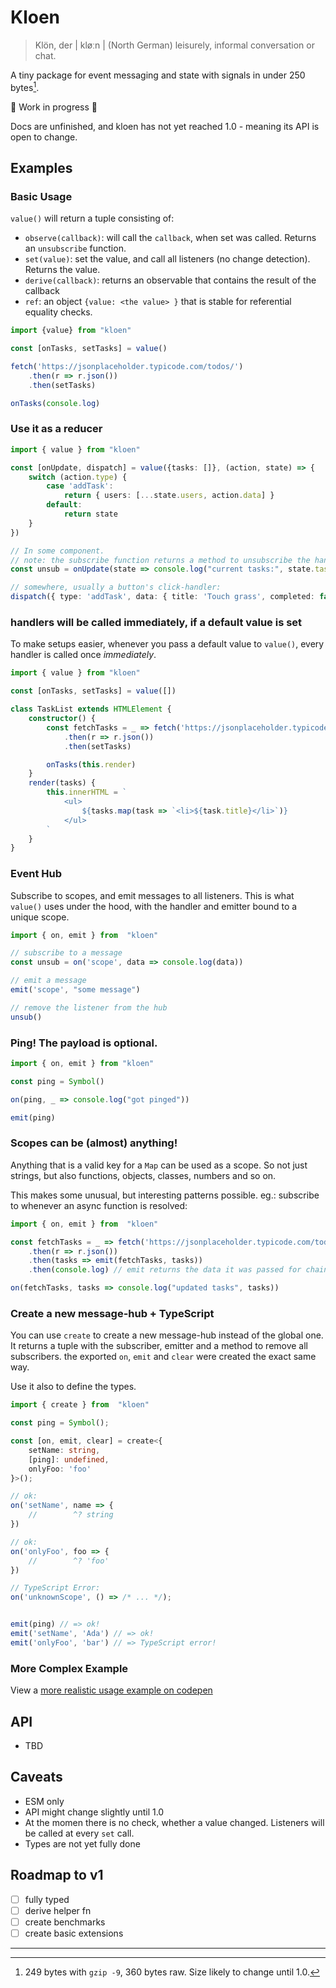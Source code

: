 # Kloen

> Klön, der | kløːn |
>   (North German) leisurely, informal conversation or chat.

A tiny package for event messaging and state with signals in under 250 bytes[^1].


🚧 Work in progress 🚧

Docs are unfinished, and kloen has not yet reached 1.0 - meaning its API is open 
to change.

## Examples

### Basic Usage

`value()` will return a tuple consisting of:

- `observe(callback)`: will call the `callback`, when set was called. Returns an `unsubscribe` function.
- `set(value)`: set the value, and call all listeners (no change detection). Returns the value.
- `derive(callback)`: returns an observable that contains the result of the callback
- `ref`: an object `{value: <the value> }` that is stable for referential equality checks.

```ts
import {value} from "kloen"

const [onTasks, setTasks] = value()

fetch('https://jsonplaceholder.typicode.com/todos/')
    .then(r => r.json())
    .then(setTasks)

onTasks(console.log)
```

### Use it as a reducer

```ts
import { value } from "kloen"

const [onUpdate, dispatch] = value({tasks: []}, (action, state) => {
    switch (action.type) {
        case 'addTask': 
            return { users: [...state.users, action.data] }
        default: 
            return state
    }
})

// In some component.
// note: the subscribe function returns a method to unsubscribe the handler.
const unsub = onUpdate(state => console.log("current tasks:", state.tasks))

// somewhere, usually a button's click-handler:
dispatch({ type: 'addTask', data: { title: 'Touch grass', completed: false }})
```

### handlers will be called immediately, if a default value is set

To make setups easier, whenever you pass a default value to `value()`, every
handler is called once *immediately*.

```ts
import { value } from "kloen"

const [onTasks, setTasks] = value([])

class TaskList extends HTMLElement {
    constructor() {
        const fetchTasks = _ => fetch('https://jsonplaceholder.typicode.com/todos/')
            .then(r => r.json())
            .then(setTasks)

        onTasks(this.render)
    }
    render(tasks) {
        this.innerHTML = `
            <ul>
                ${tasks.map(task => `<li>${task.title}</li>`)}
            </ul>
        `
    }
}
```

### Event Hub

Subscribe to scopes, and emit messages to all listeners. This is what `value()` 
uses under the hood, with the handler and emitter bound to a unique scope.

```ts
import { on, emit } from  "kloen"

// subscribe to a message
const unsub = on('scope', data => console.log(data))

// emit a message
emit('scope', "some message") 

// remove the listener from the hub
unsub() 
```

### Ping! The payload is optional.

```ts
import { on, emit } from "kloen"

const ping = Symbol()

on(ping, _ => console.log("got pinged"))

emit(ping)
```

### Scopes can be (almost) anything!

Anything that is a valid key for a `Map` can be used as a scope. So not just 
strings, but also functions, objects, classes, numbers and so on.

This makes some unusual, but interesting patterns possible. eg.: subscribe to
whenever an async function is resolved:

```ts
import { on, emit } from  "kloen"

const fetchTasks = _ => fetch('https://jsonplaceholder.typicode.com/todos/')
    .then(r => r.json())
    .then(tasks => emit(fetchTasks, tasks))
    .then(console.log) // emit returns the data it was passed for chaining

on(fetchTasks, tasks => console.log("updated tasks", tasks))
```

### Create a new message-hub + TypeScript

You can use `create` to create a new message-hub instead of the global one. It 
returns a tuple with the subscriber, emitter and a method to remove all subscribers.
the exported `on`, `emit` and `clear` were created the exact same way.

Use it also to define the types.

```ts
import { create } from  "kloen"

const ping = Symbol();

const [on, emit, clear] = create<{
    setName: string,
    [ping]: undefined,
    onlyFoo: 'foo'
}>(); 

// ok:
on('setName', name => {
    //        ^? string
})

// ok:
on('onlyFoo', foo => {
    //        ^? 'foo'
})

// TypeScript Error:
on('unknownScope', () => /* ... */);


emit(ping) // => ok!
emit('setName', 'Ada') // => ok!
emit('onlyFoo', 'bar') // => TypeScript error!

```

### More Complex Example

View a [more realistic usage example on codepen](https://codepen.io/nocksock/pen/oNrNYLK)

## API

- TBD

## Caveats

- ESM only
- API might change slightly until 1.0
- At the momen there is no check, whether a value changed. Listeners will be called at every `set` call.
- Types are not yet fully done

## Roadmap to v1

- [ ] fully typed
- [ ] derive helper fn
- [ ] create benchmarks
- [ ] create basic extensions

---

[^1]: 249 bytes with `gzip -9`, 360 bytes raw. Size likely to change until 1.0. 

